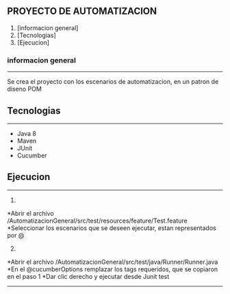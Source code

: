 ## PROYECTO DE AUTOMATIZACION
1. [informacion general]
2. [Tecnologias]
3. [Ejecucion]
### informacion general
***
Se crea el proyecto con los escenarios de automatizacion, en un patron de diseno POM
## Tecnologias
***
* Java 8
* Maven
* JUnit
* Cucumber
## Ejecucion
***
1.
*Abrir el archivo /AutomatizacionGeneral/src/test/resources/feature/Test.feature
*Seleccionar los escenarios que se deseen ejecutar, estan representados por @

2.
*Abrir el archivo /AutomatizacionGeneral/src/test/java/Runner/Runner.java
*En el @cucumberOptions remplazar los tags requeridos, que se copiaron en el paso 1
*Dar clic derecho y ejecutar desde Junit test
***